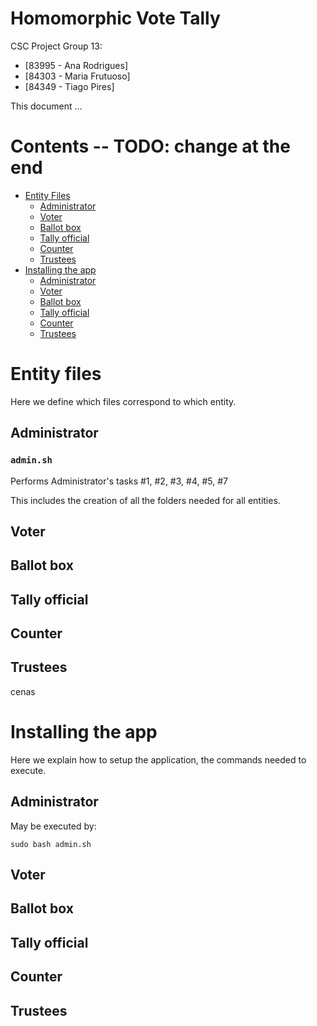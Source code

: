# Homomorphic Vote Tally

CSC Project
Group 13:
- [83995 - Ana Rodrigues]
- [84303 - Maria Frutuoso]
- [84349 - Tiago Pires]

This document ...

# Contents -- TODO: change at the end

- [Entity Files](#entity-files)
  - [Administrator](#administrator)
  - [Voter](#voter)
  - [Ballot box](#ballot-box)
  - [Tally official](#tally-official)
  - [Counter](#counter)
  - [Trustees](#trustees)
- [Installing the app](#installing-the-app)
  - [Administrator](#administrator-1)
  - [Voter](#voter-1)
  - [Ballot box](#ballot-box-1)
  - [Tally official](#tally-official-1)
  - [Counter](#counter-1)
  - [Trustees](#trustees-1)

# Entity files

Here we define which files correspond to which entity.

## Administrator

### `admin.sh`
Performs Administrator's tasks #1, #2, #3, #4, #5, #7

This includes the creation of all the folders needed for all entities.

## Voter

## Ballot box

## Tally official

## Counter

## Trustees

cenas

# Installing the app

Here we explain how to setup the application, the commands needed to execute.

## Administrator

May be executed by:
````
sudo bash admin.sh
````

## Voter

## Ballot box

## Tally official

## Counter

## Trustees